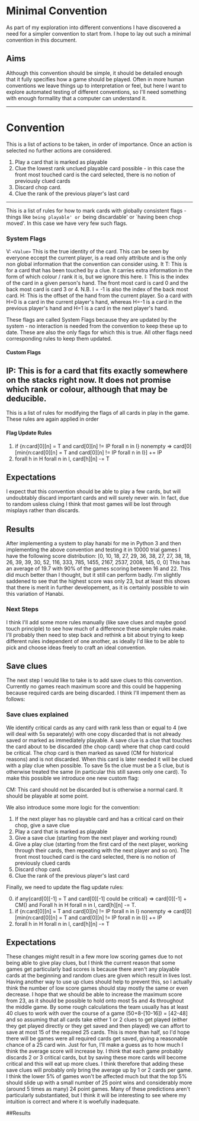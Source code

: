 # Minimal Convention
As part of my exploration into different conventions I have discovered a need for a simpler convention to start from. I hope to lay out such a minimal convention in this document.

## Aims
Although this convention should be simple, it should be detailed enough that it fully specifies how a game should be played. Often in more human conventions we leave things up to interpretation or feel, but here I want to explore automated testing of different conventions, so I'll need something with enough formallity that a computer can understand it.

 ---
 
# Convention
This is a list of actions to be taken, in order of importance. Once an action is selected no further actions are considered.

1. Play a card that is marked as playable
2. Clue the lowest rank unclued playable card possible - in this case the front most touched card is the card selected, there is no notion of previously clued cards
3. Discard chop card.
4. Clue the rank of the previous player's last card
---

This is a list of rules for how to mark cards with globally consistent flags - things like `being playable' or `being discardable' or `having been chop moved'. In this case we have very few such flags.

### System Flags
V: `<Value>` This is the true identity of the card. This can be seen by everyone eccept the current player, is a read only attribute and is the only non global information that the convention can consider using. It
T: <Touched> This is for a card that has been touched by a clue. It carries extra information in the form of which colour / rank it is, but we ignore this here.
I: <Index> This is the index of the card in a given person's hand. The front most card is card 0 and the back most card is card 3 or 4. N.B. I = -1 is also the index of the back most card.
H: <Hand> This is the offset of the hand from the current player. So a card with H=0 is a card in the current player's hand, whereas H=-1 is a card in the previous player's hand and H=1 is a card in the next player's hand.

These flags are called System Flags because they are updated by the system - no interaction is needed from the convention to keep these up to date. These are also the only flags for which this is true. All other flags need corresponding rules to keep them updated.

#### Custom Flags
IP: <Immediately Playable> This is for a card that fits exactly somewhere on the stacks right now. It does not promise which rank or colour, although that may be deducible.
---
This is a list of rules for modifying the flags of all cards in play in the game. These rules are again applied in order 

#### Flag Update Rules
1. if {n:card[0][n] = T and card[0][n] != IP forall n in I} nonempty => card[0][min{n:card[0][n] = T and card[0][n] != IP forall n in I}] += IP
2. forall h in H forall n in I, card[h][n] -= T


## Expectations
I expect that this convention should be able to play a few cards, but will undoubtably discard important cards and will surely never win. In fact, due to random usless cluing I think that most games will be lost through misplays rather than discards.


## Results
After implementing a system to play hanabi for me in Python 3 and then implementing the above convention and testing it in 10000 trial games I have the following score distribution:
[0, 10, 18, 27, 29, 36, 38, 27, 27, 38, 18, 26, 39, 39, 30, 52, 116, 333, 785, 1455, 2167, 2537, 2008, 145, 0, 0]
This has an average of 19.7 with 90% of the games scoring between 16 and 22. This did much better than I thought, but it still can perform badly. I'm slightly saddened to see that the highest score was only 23, but at least this shows that there is merit in further developement, as it is certainly possible to win this variation of Hanabi.

### Next Steps
I think I'll add some more rules manually (like save clues and maybe good touch principle) to see how much of a difference these simple rules make. I'll probably then need to step back and rethink a bit about trying to keep different rules independent of one another, as ideally I'd like to be able to pick and choose ideas freely to craft an ideal convention.

## Save clues
The next step I would like to take is to add save clues to this convention. Currently no games reach maximum score and this could be happening because required cards are being discarded.
I think I'll impement them as follows:

### Save clues explained
We identify critical cards as any card with rank less than or equal to 4 (we will deal with 5s separately) with one copy discarded that is not already saved or marked as immediately playable. A save clue is a clue that touches the card about to be discarded (the chop card) where that chop card could be critical. The chop card is then marked as saved (CM for historical reasons) and is not discarded. When this card is later needed it will be clued with a play clue when possible. To save 5s the clue must be a 5 clue, but is otherwise treated the same (in particular this still saves only one card).
To make this possible we introduce one new custom flag:

CM: <Chop Moved> This card should not be discarded but is otherwise a normal card. It should be playable at some point.

We also introduce some more logic for the convention:

1. If the next player has no playable card and has a critical card on their chop, give a save clue
2. Play a card that is marked as playable
3. Give a save clue (starting from the next player and working round)
4. Give a play clue (starting from the first card of the next player, working through their cards, then repeating with the next player and so on). The front most touched card is the card selected, there is no notion of previously clued cards
5. Discard chop card.
6. Clue the rank of the previous player's last card

Finally, we need to update the flag update rules:

0. if any{card[0][-1] = T and card[0][-1] could be critical} => card[0][-1] + CM() and Forall h in H forall n in I, card[h][n] -= T.
1. if {n:card[0][n] = T and card[0][n] != IP forall n in I} nonempty => card[0][min{n:card[0][n] = T and card[0][n] != IP forall n in I}] += IP
2. forall h in H forall n in I, card[h][n] -= T

## Expectations
These changes might result in a few more low scoring games due to not being able to give play clues, but I think the current reason that some games get particularly bad scores is because there aren't any playable cards at the beginning and random clues are given which result in lives lost. Having another way to use up clues should help to prevent this, so I actually think the number of low score games should stay mostly the same or even decrease. I hope that we should be able to increase the maximum score from 23, as it should be possible to hold onto most 5s and 4s throughout the middle game. By some rough calculations the team usually has at least 40 clues to work with over the course of a game (50+8-[10-16]) = [42-48] and so assuming that all cards take either 1 or 2 clues to get played (either they get played directly or they get saved and then played) we can affort to save at most 15 of the required 25 cards. This is more than half, so I'd hope there will be games were all required cards get saved, giving a reasonable chance of a 25 card win. Just for fun, I'll make a guess as to how much I think the average score will increase by. I think that each game probably discards 2 or 3 critical cards, but by saving these more cards will become critical and this will eat up more clues. I think therefore that adding these save clues will probably only bring the average up by 1 or 2 cards per game. I think the lower 5% of games won't be affected much but that the top 5% should slide up with a small number of 25 point wins and considerably more (around 5 times as many) 24 point games. Many of these predictions aren't particularly substantiated, but I think it will be interesting to see where my intuition is correct and where it is woefully inadequate.

##Results
